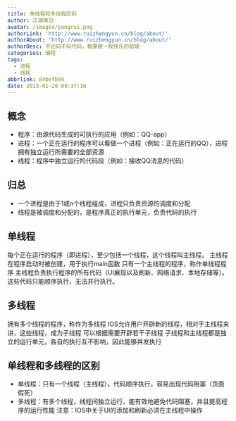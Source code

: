```yaml
---
title: 单线程和多线程区别
author: 江湖再见
avatar: /images/pangrui.png
authorLink: 'http://www.ruizhengyun.cn/blog/about/'
authorAbout: 'http://www.ruizhengyun.cn/blog/about/'
authorDesc: 不论码不码代码，都要做一枚快乐的前端
categories: 编程
tags:
  - 进程
  - 线程
abbrlink: 84befb94
date: 2013-01-20 09:37:16
---
```


## 概念 
* 程序：由源代码生成的可执行的应用（例如：QQ-app）
* 进程：一个正在运行的程序可以看做一个进程（例如：正在运行的QQ），进程拥有独立运行所需要的全部资源
* 线程：程序中独立运行的代码段（例如：接收QQ消息的代码）
<!-- more -->
## 归总
* 一个进程是由于1或n个线程组成，进程只负责资源的调度和分配
* 线程是被调度和分配的，是程序真正的执行单元，负责代码的执行

## 单线程
每个正在运行的程序（即进程），至少包括一个线程，这个线程叫主线程。
主线程在程序启动时被创建，用于执行main函数
只有一个主线程的程序，称作单线程程序
主线程负责执行程序的所有代码（UI展现以及刷新、网络请求、本地存储等）。这些代码只能顺序执行，无法并行执行。

## 多线程
拥有多个线程的程序，称作为多线程
IOS允许用户开辟新的线程，相对于主线程来讲，这些线程，成为子线程
可以根据需要开辟若干子线程
子线程和主线程都是独立的运行单元，各自的执行互不影响，因此能够并发执行

## 单线程和多线程的区别
* 单线程：只有一个线程（主线程），代码顺序执行，容易出现代码阻塞（页面假死）
* 多线程：有多个线程，线程间独立运行，能有效地避免代码阻塞，并且提高程序的运行性能
注意：IOS中关于UI的添加和刷新必须在主线程中操作